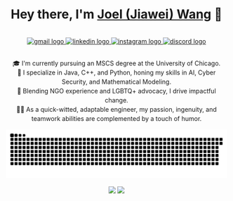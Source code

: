 <h1 align="center">Hey there, I'm <a href="https://www.joellab.com">Joel (Jiawei) Wang</a> 👋</h1>
<br>
<div align="center">
  <a href="mailto:joel.bradley.w@gmail.com" target="_blank">
    <img src="https://img.shields.io/static/v1?message=Gmail&logo=gmail&label=&color=D14836&logoColor=white&style=for-the-badge" height="35" alt="gmail logo" />
  </a>
  <a href="https://www.linkedin.com/in/itsjoel/" target="_blank">
    <img src="https://img.shields.io/static/v1?message=LinkedIn&logo=linkedin&label=&color=0077B5&logoColor=white&style=for-the-badge" height="35" alt="linkedin logo" />
  </a>
  <a href="https://www.instagram.com/joel.bradely.0201/" target="_blank">
    <img src="https://img.shields.io/static/v1?message=Instagram&logo=instagram&label=&color=E4405F&logoColor=white&style=for-the-badge" height="35" alt="instagram logo" />
  </a>
  <a href="https://www.discord.com/users/yourID" target="_blank">
    <img src="https://img.shields.io/static/v1?message=Discord&logo=discord&label=&color=7289DA&logoColor=white&style=for-the-badge" height="35" alt="discord logo" />
  </a>
</div>

<br>

<p style="line-height:1.5em;" align="center">🎓 I'm currently pursuing an MSCS degree at the University of Chicago.<br>🔧 I specialize in Java, C++, and Python, honing my skills in AI, Cyber Security, and Mathematical Modeling.<br>💼 Blending NGO experience and LGBTQ+ advocacy, I drive impactful change. <br>👨‍💻 As a quick-witted, adaptable engineer, my passion, ingenuity, and teamwork abilities are complemented by a touch of humor.</p>

<div align="center">
  <img src="./assets/github-contribution-grid-snake.svg" alt="Snake animation" />
</div>
<br>
<div align="center">
  <a href="https://github.com/" alt="https://github.com/"><img src="https://img.shields.io/static/v1?style=for-the-badge&label=CREATED%20BY&message=JOEL&color=000000"></a>
  <a href="https://github.com/" alt="https://github.com/"><img src="https://komarev.com/ghpvc/?username=your-github-username&style=for-the-badge&color=000000"></a>
</div>
